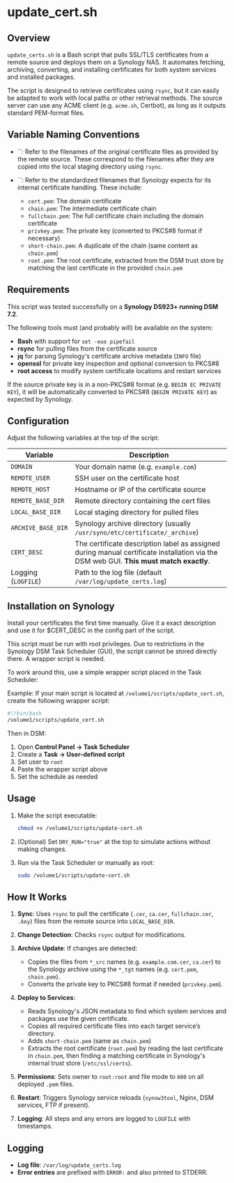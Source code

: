 # update\_cert.sh

## Overview

`update_certs.sh` is a Bash script that pulls SSL/TLS certificates from a remote source and deploys them on a Synology NAS. It automates fetching, archiving, converting, and installing certificates for both system services and installed packages.

The script is designed to retrieve certificates using `rsync`, but it can easily be adapted to work with local paths or other retrieval methods. The source server can use any ACME client (e.g. `acme.sh`, Certbot), as long as it outputs standard PEM-format files.

## Variable Naming Conventions

* \`\`: Refer to the filenames of the original certificate files as provided by the remote source. These correspond to the filenames after they are copied into the local staging directory using `rsync`.
* \`\`: Refer to the standardized filenames that Synology expects for its internal certificate handling. These include:

  * `cert.pem`: The domain certificate
  * `chain.pem`: The intermediate certificate chain
  * `fullchain.pem`: The full certificate chain including the domain certificate
  * `privkey.pem`: The private key (converted to PKCS#8 format if necessary)
  * `short-chain.pem`: A duplicate of the chain (same content as `chain.pem`)
  * `root.pem`: The root certificate, extracted from the DSM trust store by matching the last certificate in the provided `chain.pem`

## Requirements

This script was tested successfully on a **Synology DS923+ running DSM 7.2**.

The following tools must (and probably will) be available on the system:

* **Bash** with support for `set -euo pipefail`
* **rsync** for pulling files from the certificate source
* **jq** for parsing Synology's certificate archive metadata (`INFO` file)
* **openssl** for private key inspection and optional conversion to PKCS#8
* **root access** to modify system certificate locations and restart services

If the source private key is in a non-PKCS#8 format (e.g. `BEGIN EC PRIVATE KEY`), it will be automatically converted to PKCS#8 (`BEGIN PRIVATE KEY`) as expected by Synology.

## Configuration

Adjust the following variables at the top of the script:

| Variable            | Description                                                                                                                            |
| ------------------- | -------------------------------------------------------------------------------------------------------------------------------------- |
| `DOMAIN`            | Your domain name (e.g. `example.com`)                                                                                                  |
| `REMOTE_USER`       | SSH user on the certificate host                                                                                                       |
| `REMOTE_HOST`       | Hostname or IP of the certificate source                                                                                               |
| `REMOTE_BASE_DIR`   | Remote directory containing the cert files                                                                                             |
| `LOCAL_BASE_DIR`    | Local staging directory for pulled files                                                                                               |
| `ARCHIVE_BASE_DIR`  | Synology archive directory (usually `/usr/syno/etc/certificate/_archive`)                                                              |
| `CERT_DESC`         | The certificate description label as assigned during manual certificate installation via the DSM web GUI. **This must match exactly**. |
| Logging (`LOGFILE`) | Path to the log file (default `/var/log/update_certs.log`)                                                                             |

## Installation on Synology

Install your certificates the first time manually. Give it a exact description and use it for $CERT_DESC in the config part of the script.

This script must be run with root privileges. Due to restrictions in the Synology DSM Task Scheduler (GUI), the script cannot be stored directly there. A wrapper script is needed.

To work around this, use a simple wrapper script placed in the Task Scheduler:

Example: If your main script is located at `/volume1/scripts/update_cert.sh`, create the following wrapper script:

```bash
#!/bin/bash
/volume1/scripts/update_cert.sh
```

Then in DSM:

1. Open **Control Panel → Task Scheduler**
2. Create a **Task → User-defined script**
3. Set user to `root`
4. Paste the wrapper script above
5. Set the schedule as needed

## Usage

1. Make the script executable:

   ```bash
   chmod +x /volume1/scripts/update-cert.sh
   ```
2. (Optional) Set `DRY_RUN="true"` at the top to simulate actions without making changes.
3. Run via the Task Scheduler or manually as root:

   ```bash
   sudo /volume1/scripts/update-cert.sh
   ```

## How It Works

1. **Sync**: Uses `rsync` to pull the certificate (`.cer`, `ca.cer`, `fullchain.cer`, `.key`) files from the remote source into `LOCAL_BASE_DIR`.
2. **Change Detection**: Checks `rsync` output for modifications.
3. **Archive Update**: If changes are detected:

   * Copies the files from `*_src` names (e.g. `example.com.cer`, `ca.cer`) to the Synology archive using the `*_tgt` names (e.g. `cert.pem`, `chain.pem`).
   * Converts the private key to PKCS#8 format if needed (`privkey.pem`).
4. **Deploy to Services**:

   * Reads Synology's JSON metadata to find which system services and packages use the given certificate.
   * Copies all required certificate files into each target service’s directory.
   * Adds `short-chain.pem` (same as `chain.pem`)
   * Extracts the root certificate (`root.pem`) by reading the last certificate in `chain.pem`, then finding a matching certificate in Synology's internal trust store (`/etc/ssl/certs`).
5. **Permissions**: Sets owner to `root:root` and file mode to `600` on all deployed `.pem` files.
6. **Restart**: Triggers Synology service reloads (`synow3tool`, Nginx, DSM services, FTP if present).
7. **Logging**: All steps and any errors are logged to `LOGFILE` with timestamps.

## Logging

* **Log file**: `/var/log/update_certs.log`
* **Error entries** are prefixed with `ERROR:` and also printed to STDERR.
